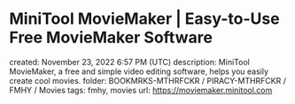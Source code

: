 # MiniTool MovieMaker | Easy-to-Use Free MovieMaker Software

created: November 23, 2022 6:57 PM (UTC)
description: MiniTool MovieMaker, a free and simple video editing software, helps you easily create cool movies.
folder: BOOKMRKS-MTHRFCKR / PIRACY-MTHRFCKR / FMHY / Movies
tags: fmhy, movies
url: https://moviemaker.minitool.com